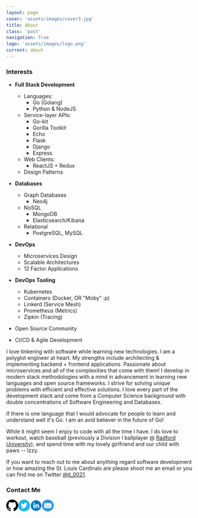 ```yaml
---
layout: page
cover: 'assets/images/cover3.jpg'
title: About
class: 'post'
navigation: True
logo: 'assets/images/logo.png'
current: about
---
```


### Interests

- **Full Stack Development**
    - Languages:
        - Go (Golang)
        - Python & NodeJS
    - Service-layer APIs:
        - Go-kit
        - Gorilla Toolkit
        - Echo
        - Flask
        - Django
        - Express
    - Web Clients:
        - ReactJS + Redux
    - Design Patterns

- **Databases**
    - Graph Databases
        - Neo4j
    - NoSQL
        - MongoDB
        - Elasticsearch/Kibana
    - Relational
        - PostgreSQL, MySQL

- **DevOps**
    - Microservices Design
    - Scalable Architectures
    - 12 Factor Applications

- **DevOps Tooling**
    - Kubernetes
    - Containers (Docker, OR "Moby" :p)
    - Linkerd (Service Mesh)
    - Prometheus (Metrics)
    - Zipkin (Tracing)

- Open Source Community
- CI/CD & Agile Development

I love tinkering with software while learning new technologies. I am a polyglot engineer at heart. My strengths include architecting & implementing backend + frontend applications. Passionate about microservices and all of the complexities that come with them! I develop in modern stack methodologies with a mind in advancement in learning new languages and open source frameworks. I strive for solving unique problems with efficient and effective solutions. I love every part of the development stack and come from a Computer Science background with double concentrations of Software Engineering and Databases.

If there is one language that I would advocate for people to learn and understand well it's Go. I am an avid believer in the future of Go!

While it might seem I enjoy to code with all the time I have. I do love to workout, watch baseball (previously a Division I ballplayer @ [Radford University](http://www.radfordathletics.com/index.aspx?path=baseball)), and spend time with my lovely girlfriend and our child with paws -- Izzy.

If you want to reach out to me about anything regard software development or how amazing the St. Louis Cardinals are please shoot me an email or you can find me on Twitter [@jt_0021](http://www.twitter.com/jt_0021).

### Contact Me
[![GitHub](./../assets/images/github.png)](https://github.com/jtaylor32)[![Twitter](./../assets/images/twitter.png)](https://twitter.com/jt_0021)[![LinkedIn](./../assets/images/linkedin.png)](https://www.linkedin.com/in/jtaylor32/)[![Email](./../assets/images/email.png)](mailto:jtaylor007.jt@gmail.com)
